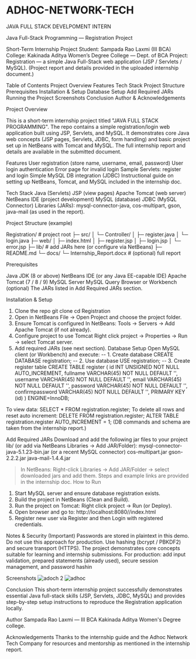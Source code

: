 # ADHOC-NETWORK-TECH
JAVA FULL STACK DEVELPOMENT INTERN

Java Full-Stack Programming — Registration Project

Short-Term Internship Project
Student: Sampada Rao Laxmi (III BCA)
College: Kakinada Aditya Women’s Degree College — Dept. of BCA
Project: Registration — a simple Java Full-Stack web application (JSP / Servlets / MySQL).
(Project report and details provided in the uploaded internship document.)

Table of Contents
Project Overview
Features
Tech Stack
Project Structure
Prerequisites
Installation & Setup
Database Setup
Add Required JARs
Running the Project
Screenshots
Conclusion
Author & Acknowledgements

Project Overview

This is a short-term internship project titled "JAVA FULL STACK PROGRAMMING".
The repo contains a simple registration/login web application built using JSP, Servlets, and MySQL. It demonstrates core Java web concepts (JSP pages, Servlets, JDBC, form handling) and basic project set up in NetBeans with Tomcat and MySQL. The full internship report and details are available in the submitted document.

Features
User registration (store name, username, email, password)
User login authentication
Error page for invalid login
Sample Servlets: register and login
Simple MySQL DB integration (JDBC)
Instructional guide on setting up NetBeans, Tomcat, and MySQL included in the internship doc.

Tech Stack
Java (Servlets)
JSP (view pages)
Apache Tomcat (web server)
NetBeans IDE (project development)
MySQL (database)
JDBC (MySQL Connector)
Libraries (JARs): mysql-connector-java, cos-multipart, gson, java-mail (as used in the report).

Project Structure (example)

Registration/                 # project root
├─ src/
│  └─ Controller/
│     ├─ register.java
│     └─ login.java
├─ web/
│  ├─ index.html
│  ├─ register.jsp
│  ├─ login.jsp
│  └─ error.jsp
├─ lib/                       # add JARs here (or configure via NetBeans)
├─ README.md
└─ docs/
   └─ Internship_Report.docx  # (optional) full report

Prerequisites

Java JDK (8 or above)
NetBeans IDE (or any Java EE-capable IDE)
Apache Tomcat (7 / 8 / 9)
MySQL Server
MySQL Query Browser or Workbench (optional)
The JARs listed in Add Required JARs section.

Installation & Setup
1. Clone the repo
git clone <your-repo-url>
cd Registration
2. Open in NetBeans
File → Open Project and choose the project folder.
3. Ensure Tomcat is configured
In NetBeans: Tools → Servers → Add Apache Tomcat (if not already).
4. Configure project to use Tomcat
Right click project → Properties → Run → select Tomcat server.
5. Add required JARs (see next section).
Database Setup
Open MySQL client (or Workbench) and execute:
-- 1. Create database
CREATE DATABASE registration;
-- 2. Use database
USE registration;
-- 3. Create register table
CREATE TABLE register (
  id INT UNSIGNED NOT NULL AUTO_INCREMENT,
  fullname VARCHAR(45) NOT NULL DEFAULT '',
  username VARCHAR(45) NOT NULL DEFAULT '',
  email VARCHAR(45) NOT NULL DEFAULT '',
  password VARCHAR(45) NOT NULL DEFAULT '',
  confirmpassword VARCHAR(45) NOT NULL DEFAULT '',
  PRIMARY KEY (id)
) ENGINE=InnoDB;

To view data:
SELECT * FROM registration.register;
To delete all rows and reset auto increment:
DELETE FROM registration.register;
ALTER TABLE registration.register AUTO_INCREMENT = 1;
(DB commands and schema are taken from the internship report.)

Add Required JARs
Download and add the following jar files to your project lib/ (or add via NetBeans Libraries → Add JAR/Folder):
mysql-connector-java-5.1.23-bin.jar (or a recent MySQL connector)
cos-multipart.jar
gson-2.2.2.jar
java-mail-1.4.4.jar

> In NetBeans: Right-click Libraries → Add JAR/Folder → select downloaded jars and add them. Steps and example links are provided in the internship doc.
How to Run
1. Start MySQL server and ensure database registration exists.
2. Build the project in NetBeans (Clean and Build).
3. Run the project on Tomcat:
Right click project → Run (or Deploy).
4. Open browser and go to:
http://localhost:8080/<context-path>/index.html
5. Register new user via Register and then Login with registered credentials.

Notes & Security (Important)
Passwords are stored in plaintext in this demo. Do not use this approach for production. Use hashing (bcrypt / PBKDF2) and secure transport (HTTPS).
The project demonstrates core concepts suitable for learning and internship submissions.
For production: add input validation, prepared statements (already used), secure session management, and password hashin

Screenshots 
![adoch 2](https://github.com/user-attachments/assets/0c40ef10-f8e9-473b-82fe-16f81fba4f98)
![adhoc](https://github.com/user-attachments/assets/23779672-1213-4f98-8c3c-843bfc3dd819)

Conclusion
This short-term internship project successfully demonstrates essential Java full-stack skills (JSP, Servlets, JDBC, MySQL) and provides step-by-step setup instructions to reproduce the Registration application locally. 

Author
Sampada Rao Laxmi — III BCA
Kakinada Aditya Women's Degree college.

Acknowledgements
Thanks to the internship guide and the Adhoc Network Tech Company for resources and mentorship as mentioned in the internship report.
